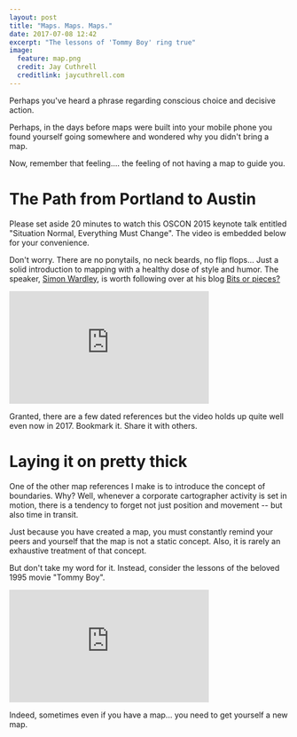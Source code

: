 ```yaml
---
layout: post
title: "Maps. Maps. Maps."
date: 2017-07-08 12:42
excerpt: "The lessons of 'Tommy Boy' ring true"
image:
  feature: map.png
  credit: Jay Cuthrell
  creditlink: jaycuthrell.com
---
```


Perhaps you've heard a phrase regarding conscious choice and decisive
action. 

Perhaps, in the days before maps were built into your mobile phone you found
yourself going somewhere and wondered why you didn't bring a map.

Now, remember that feeling.... the feeling of not having a map to guide you. 

The Path from Portland to Austin
================================

Please set aside 20 minutes to watch this OSCON 2015 keynote talk entitled
"Situation Normal, Everything Must Change". The video is embedded below for your
convenience. 

Don't worry. There are no ponytails, no neck beards, no flip flops... Just a
solid introduction to mapping with a healthy dose of style and humor. The
speaker, [Simon Wardley](https://www.linkedin.com/in/simonwardley), is worth following over at his blog [Bits or
pieces?](http://blog.gardeviance.org/2017/06/to-infinity-and-beyond.html)

<iframe width="360" height="203" src="https://www.youtube.com/embed/Ty6pOVEc3bA"
frameborder="0" allowfullscreen></iframe>

Granted, there are a few dated references but the video holds up quite well even
now in 2017. Bookmark it. Share it with others. 

Laying it on pretty thick
=========================

One of the other map references I make is to introduce the concept of
boundaries. Why? Well, whenever a corporate cartographer activity is set in
motion, there is a tendency to forget not just position and movement -- but also
time in transit.

Just because you have created a map, you must constantly remind your peers and
yourself that the map is not a static concept. Also, it is rarely an exhaustive
treatment of that concept.

But don't take my word for it. Instead, consider the lessons of the beloved 1995
movie "Tommy Boy".

<iframe width="360" height="203" src="https://www.youtube.com/embed/TgvyparsP0c"
frameborder="0" allowfullscreen></iframe>

Indeed, sometimes even if you have a map... you need to get yourself a new map.

